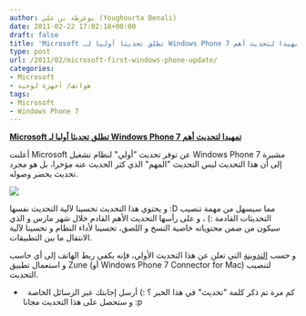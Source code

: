 ```yaml
---
author: يوغرطة بن علي (Youghourta Benali)
date: 2011-02-22 17:02:18+00:00
draft: false
title: 'Microsoft تطلق تحديثا أوليا لـ Windows Phone 7 تمهيدا لتحديث أهم '
type: post
url: /2011/02/microsoft-first-windows-phone-update/
categories:
- Microsoft
- هواتف/ أجهزة لوحية
tags:
- Microsoft
- Windows Phone 7
---
```


**[Microsoft تطلق تحديثا أوليا لـ Windows Phone 7 تمهيدا لتحديث أهم](https://www.it-scoop.com/2011/02/microsoft-first-windows-phone-update)**




أعلنت Microsoft عن توفر تحديث "أولي" لنظام تشغيل Windows Phone 7 مشيرة إلى أن هذا التحديث ليس التحديث "المهم" الذي كثر الحديث عنه مؤخرا، بل هو مجرد تحديث يحضر وصوله.




[![](http://windowsteamblog.com/cfs-file.ashx/__key/CommunityServer-Components-SiteFiles/windows_2D00_phone_2D00_logo_2D00_305x46_2D00_trans.png)
](https://www.it-scoop.com/2011/02/microsoft-first-windows-phone-update)


و يحتوي هذا التحديث تحسينا لآلية التحديث نفسها :D مما سيسهل من مهمة تنصيب التحديثات القادمة :) ، و على رأسها التحديث الأهم القادم خلال شهر مارس و الذي سيكون من ضمن محتوياته خاصية النسخ و اللصق، تحسينا لأداء النظام و تحسينا لآلية الانتقال ما بين التطبيقات.

و حسب [التدوينة](http://windowsteamblog.com/windows_phone/b/windowsphone/archive/2011/02/21/our-first-windows-phone-update-and-how-to-get-it.aspx) التي تعلن عن هذا التحديث الأولي، فإنه يكفي ربط الهاتف إلى أي حاسب و استعمال تطبيق Zune (أو Windows Phone 7 Connector for Mac) لتنصيب التحديث.

-   كم مرة تم ذكر كلمة "تحديث" في هذا الخبر ؟ :) أرسل إجابتك عبر الرسائل الخاصة و ستحصل على هذا التحديث مجانا :p
